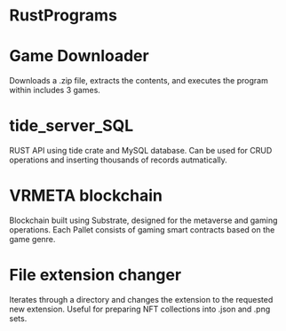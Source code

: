 # RustPrograms

<h1>Game Downloader</h1>
Downloads a .zip file, extracts the contents, and executes the program within includes 3 games.

<h1>tide_server_SQL</h1>
RUST API using tide crate and MySQL database.  Can be used for CRUD operations and inserting thousands of records autmatically.

<h1>VRMETA blockchain</h1>
Blockchain built using Substrate, designed for the metaverse and gaming operations.  Each Pallet consists of gaming smart contracts based on the game genre.

<h1>File extension changer</h1>
Iterates through a directory and changes the extension to the requested new extension.  Useful for preparing NFT collections into .json and .png sets.

